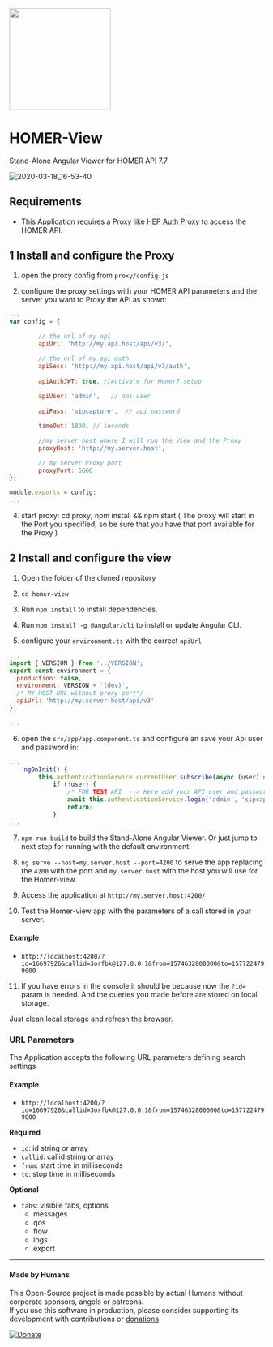 <img src="https://user-images.githubusercontent.com/1423657/39084356-c723a81e-4574-11e8-963c-d11717789fa3.png" width=200>

# HOMER-View

Stand-Alone Angular Viewer for HOMER API 7.7

![2020-03-18_16-53-40](https://user-images.githubusercontent.com/45398541/76975477-43d15280-693b-11ea-9f3e-e1d1d5c9ca4e.gif)

## Requirements

* This Application requires a Proxy like [HEP Auth Proxy](https://github.com/sipcapture/homer-view/tree/master/proxy) to access the HOMER API.

## 1 Install and configure the Proxy

1. open the proxy config from `proxy/config.js`


2. configure the proxy settings with your HOMER API parameters and the server you want to Proxy the API as shown:

```js
...
var config = {

        // the url of my api
        apiUrl: 'http://my.api.host/api/v3/',

        // the url of my api auth
        apiSess: 'http://my.api.host/api/v3/auth',
        
        apiAuthJWT: true, //Activate for Homer7 setup
       
        apiUser: 'admin',   // api user
       
        apiPass: 'sipcapture',  // api password

        timeOut: 1800, // seconds

        //my server host where I will run the View and the Proxy
        proxyHost: 'http://my.server.host',

        // my server Proxy port
        proxyPort: 6666
};

module.exports = config;
...
```

4. start proxy: cd proxy; npm install && npm start ( The proxy will start in the Port you specified, so be sure that you have that port available for the Proxy )

## 2 Install and configure the view

1. Open the folder of the cloned repository

2. `cd homer-view`

3. Run `npm install` to install dependencies.

4. Run `npm install -g @angular/cli` to install or update Angular CLI.

5. configure your `environment.ts` with the correct `apiUrl`

```js
...
import { VERSION } from '../VERSION';
export const environment = {
  production: false,
  environment: VERSION + '(dev)',
  /* MY HOST URL without proxy port*/
  apiUrl: 'http://my.server.host/api/v3'
};

...
```

6. open the `src/app/app.component.ts` and configure an save your Api user and password in:

```js
...
    ngOnInit() {
        this.authenticationService.currentUser.subscribe(async (user) => {
            if (!user) {
                /* FOR TEST API  --> Here add your API user and password .logn('user', 'password') */
                await this.authenticationService.login('admin', 'sipcapture').pipe(first()).toPromise();
                return;
            }
...
```

7. `npm run build` to build the Stand-Alone Angular Viewer. Or just jump to next step for running with the default environment.

8. `ng serve --host=my.server.host --port=4200` to serve the app replacing the `4200` with the port and `my.server.host` with the host you will use for the Homer-view. 

9. Access the application at `http://my.server.host:4200/`

10. Test the Homer-view app with the parameters of a call stored in your server.

#### Example
* `http://localhost:4200/?id=16697926&callid=3orfbk@127.0.0.1&from=1574632800000&to=1577224799000`

11. If you have errors in the console it should be because now the `?id=` param is needed. And the queries you made before are stored on local storage.

Just clean local storage and refresh the browser.


### URL Parameters
The Application accepts the following URL parameters defining search settings 

#### Example
* `http://localhost:4200/?id=16697926&callid=3orfbk@127.0.0.1&from=1574632800000&to=1577224799000`

 **Required** 
* `id`: id string or array
* `callid`: callid string or array
* `from`: start time in milliseconds
* `to`: stop time in milliseconds

**Optional**
* `tabs`: visibile tabs, options
  * messages
  * qos
  * flow
  * logs
  * export



-------------

#### Made by Humans
This Open-Source project is made possible by actual Humans without corporate sponsors, angels or patreons.<br>
If you use this software in production, please consider supporting its development with contributions or [donations](https://www.paypal.com/cgi-bin/webscr?cmd=_donations&business=donation%40sipcapture%2eorg&lc=US&item_name=SIPCAPTURE&no_note=0&currency_code=EUR&bn=PP%2dDonationsBF%3abtn_donateCC_LG%2egif%3aNonHostedGuest)

[![Donate](https://www.paypalobjects.com/en_US/i/btn/btn_donateCC_LG.gif)](https://www.paypal.com/cgi-bin/webscr?cmd=_donations&business=donation%40sipcapture%2eorg&lc=US&item_name=SIPCAPTURE&no_note=0&currency_code=EUR&bn=PP%2dDonationsBF%3abtn_donateCC_LG%2egif%3aNonHostedGuest) 

